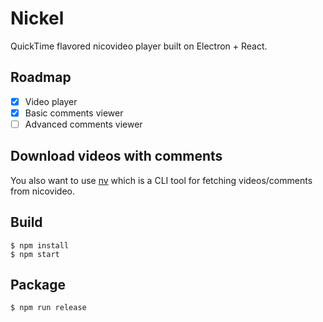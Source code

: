 # Nickel

QuickTime flavored nicovideo player built on Electron + React.

## Roadmap

- [x] Video player
- [x] Basic comments viewer
- [ ] Advanced comments viewer

## Download videos with comments

You also want to use [nv](https://github.com/uetchy/nv) which is a CLI tool for fetching videos/comments from nicovideo.

## Build

```
$ npm install
$ npm start
```

## Package

```
$ npm run release
```
